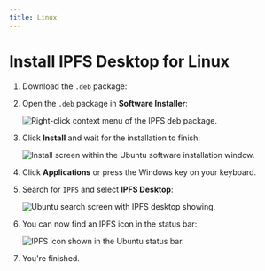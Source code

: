 ```yaml
---
title: Linux
---
```


# Install IPFS Desktop for Linux

1. Download the `.deb` package:
1. Open the `.deb` package in **Software Installer**:

   ![Right-click context menu of the IPFS deb package.](images/single-page-website/install-ubuntu-software-install.png)

1. Click **Install** and wait for the installation to finish:

   ![Install screen within the Ubuntu software installation window.](images/single-page-website/install-ubuntu-install.png)

1. Click **Applications** or press the Windows key on your keyboard.
1. Search for `IPFS` and select **IPFS Desktop**:

   ![Ubuntu search screen with IPFS desktop showing.](images/single-page-website/install-ubuntu-search-window.png)

1. You can now find an IPFS icon in the status bar:

   ![IPFS icon shown in the Ubuntu status bar.](images/single-page-website/install-ubuntu-ipfs-running-status-bar.png)

1. You're finished.
